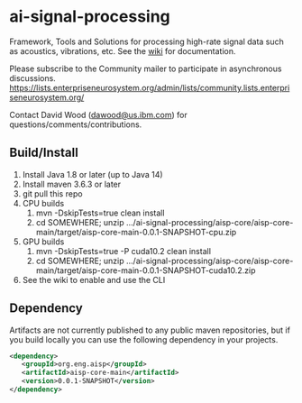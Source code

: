 # ai-signal-processing
Framework, Tools and Solutions for processing high-rate signal data such as acoustics, vibrations, etc. See the <a href="https://github.com/Enterprise-Neurosystem/ai-signal-processing/wiki">wiki</a> for documentation.

Please subscribe to the Community mailer to participate in asynchronous discussions. https://lists.enterpriseneurosystem.org/admin/lists/community.lists.enterpriseneurosystem.org/

Contact David Wood (dawood@us.ibm.com) for questions/comments/contributions.

## Build/Install
1. Install Java 1.8 or later (up to Java 14)
1. Install maven 3.6.3 or later
1. git pull this repo
1. CPU builds
   1. mvn -DskipTests=true clean install
   1. cd SOMEWHERE; unzip .../ai-signal-processing/aisp-core/aisp-core-main/target/aisp-core-main-0.0.1-SNAPSHOT-cpu.zip
1. GPU builds
   1. mvn -DskipTests=true -P cuda10.2 clean install
   1. cd SOMEWHERE; unzip .../ai-signal-processing/aisp-core/aisp-core-main/target/aisp-core-main-0.0.1-SNAPSHOT-cuda10.2.zip   
1. See the wiki to enable and use the CLI

## Dependency
Artifacts are not currently published to any public maven repositories, but if you build locally you can use
the following dependency in your projects.
```xml
<dependency>
   <groupId>org.eng.aisp</groupId>
   <artifactId>aisp-core-main</artifactId>
   <version>0.0.1-SNAPSHOT</version>
</dependency>
```




